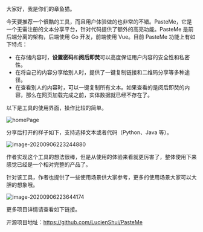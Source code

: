 大家好，我是你们的章鱼猫。

今天要推荐一个很酷的工具，而且用户体验做的也非常的不错。PasteMe，它是一个无需注册的文本分享平台，针对代码提供了额外的高亮功能。PasteMe 是前后端分离的架构，后端使用 Go 开发，前端使用 Vue。目前 PasteMe 功能上有如下特点：

- 在存储内容时，**设置密码**和**阅后即焚**可以高度保证用户内容的安全性和私密性。
- 在将自己的内容分享给别人时，提供了一键复制链接和二维码分享等多种途径。
- 在查看别人的内容时，可以一键复制所有文本。如果查看的是阅后即焚的内容，那么在网页加载完成之前，实体数据就已经不存在了。

以下是工具的使用界面，操作比较的简单。

![homePage](https://7465-test-3c9b5e-1-1301419220.tcb.qcloud.la/mac_github_images/compress_68747470733a2f2f63646e2e6a7364656c6976722e6e65742f67682f506173746555732f43444e40302e302e31322f73637265656e73686f742f70617374656d652f686f6d652e706e67.png)

分享后打开的样子如下，支持选择文本或者代码（Python、Java 等）。

![image-20200906223244880](https://7465-test-3c9b5e-1-1301419220.tcb.qcloud.la/mac_github_images/compress_image-20200906223244880.png)

作者实现这个工具的想法很棒，但是从使用的体验来看就更厉害了，整体使用下来感觉已经是一个相对完整的产品了。

针对该工具，作者也提供了一些使用场景供大家参考，更多的使用场景大家可以大胆的想象哦。

![image-20200906223644174](https://7465-test-3c9b5e-1-1301419220.tcb.qcloud.la/mac_github_images/compress_image-20200906223644174.png)

更多项目详情请查看如下链接。

开源项目地址：https://github.com/LucienShui/PasteMe